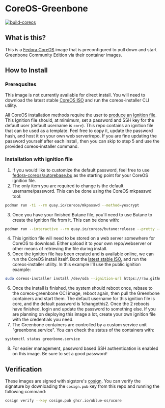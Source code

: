 # CoreOS-Greenbone

[![build-coreos](https://github.com/blake-lucas/coreos-greenbone/actions/workflows/build.yml/badge.svg)](https://github.com/blake-lucas/coreos-greenbone/actions/workflows/build.yml)

## What is this?

This is a [Fedora CoreOS](https://getfedora.org/coreos/) image that is preconfigured to pull down and start Greenbone Community Edition via their container images.

## How to Install

### Prerequsites

This image is not currently available for direct install. You will need to download the latest stable [CoreOS ISO](https://fedoraproject.org/coreos/download/?stream=stable) and run the coreos-installer CLI utility.

All CoreOS installation methods require the user to [produce an Ignition file](https://docs.fedoraproject.org/en-US/fedora-coreos/producing-ign/). This Ignition file should, at mimimum, set a password and SSH key for the default user (default username is `core`). This repo contains an ignition file that can be used as a template. Feel free to copy it, update the password hash, and host it on your own web server/repo. If you are fine updating the password yourself after each install, then you can skip to step 5 and use the provided coreos-installer command.

### Installation with ignition file

1. If you would like to customize the default password, feel free to use [fedora-coreos/autorebase.bu](fedora-coreos/autorebase.bu) as the starting point for your CoreOS ignition file.
2. The only item you are required to change is the default username/password. This can be done using the CoreOS mkpasswd tool:

```bash
podman run -ti --rm quay.io/coreos/mkpasswd --method=yescrypt
```

3. Once you have your finished Butane file, you'll need to use Butane to create the ignition file from it. This can be done with:

```bash
podman run --interactive --rm quay.io/coreos/butane:release --pretty --strict < butane-file.bu > ignition-file.ign
```

4. This ignition file will need to be stored on a web server somewhere for CoreOS to download. Either upload it to your own repo/webserver or other means of retrieving the file during install.
5. Once the ignition file has been created and is available online, we can run the CoreOS install itself. Boot the [latest stable ISO.](https://fedoraproject.org/coreos/download/?stream=stable) and run the coreos-installer utility. In this example I'll use the public ignition example:

```bash
sudo coreos-installer install /dev/sda --ignition-url https://raw.githubusercontent.com/blake-lucas/coreos-greenbone/main/fedora-coreos-autorebase.ign && reboot
```

6. Once the install is finished, the system should reboot once, rebase to the coreos-greenbone OCI image, reboot again, then pull the Greenbone containers and start them. The default username for this ignition file is core, and the default password is 1changethis2. Once the 2 reboots have finished, login and update the password to something else. If you are planning on deploying this image a lot, create your own ignition file with the credentials you need.
7. The Greenbone containers are controlled by a custom service unit "greenbone.service". You can check the status of the containers with:
```bash
systemctl status greenbone.service
```
8. For easier management, password based SSH authentication is enabled on this image. Be sure to set a good password!

## Verification

These images are signed with sigstore's [cosign](https://docs.sigstore.dev/cosign/overview/). You can verify the signature by downloading the `cosign.pub` key from this repo and running the following command:

```bash
cosign verify --key cosign.pub ghcr.io/ublue-os/ucore
```
